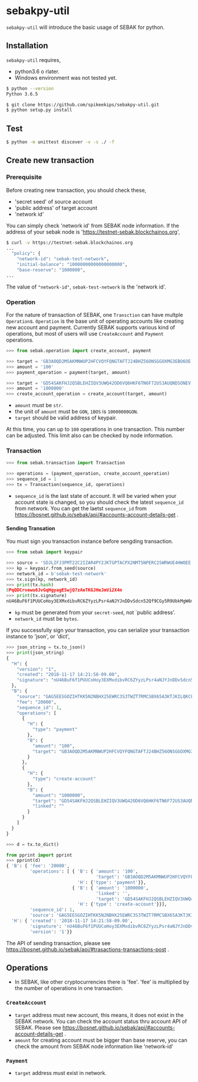 # sebakpy-util

`sebakpy-util` will introduce the basic usage of SEBAK for python.

## Installation

`sebakpy-util` requires,

* python3.6 o rlater.
* Windows environment was not tested yet.

```sh
$ python --version
Python 3.6.5

$ git clone https://github.com/spikeekips/sebakpy-util.git
$ python setup.py install
```

## Test

```sh
$ python -m unittest discover -v -s ./ -f
```


## Create new transaction

### Prerequisite
Before creating new transaction, you should check these,

* 'secret seed' of source account
* 'public address' of target account
* 'network id'

You can simply check 'network id' from SEBAK node information. If the address of your sebak node is 'https://testnet-sebak.blockchainos.org',
```sh
$ curl -v https://testnet-sebak.blockchainos.org
...
  "policy": {
    "network-id": "sebak-test-network",
    "initial-balance": "10000000000000000000",
    "base-reserve": "1000000",
...
```

The value of `"network-id"`, `sebak-test-network` is the 'network id'.

### Operation

For the nature of transaction of SEBAK, one `Transction` can have multple `Operation`s. `Operation` is the base unit of operating accounts like creating new account and payment. Currently SEBAK supports various kind of operations, but most of users will use `CreateAccount` and `Payment` operations.

```python
>>> from sebak.operation import create_account, payment

>>> target = 'GB3AOQD2M5AKMNWUP2HFCVQYFQNGTAFTJ24BHZ56ONSGGOXMG3EBO6OE'
>>> amount = '100'
>>> payment_operation = payment(target, amount)

>>> target = 'GD54SAKFHJ2QSBLEHZIQV3UWQ42OD6VQ6HKF6TN6F72US3AUQNDSONEV'
>>> amount = '1000000'
>>> create_account_operation = create_account(target, amount)
```

* `amount` must be `str`.
* the unit of `amount` must be `GON`, `1BOS` is `10000000GON`.
* `target` should be valid address of keypair.

At this time, you can up to `100` operations in one transaction. This number can be adjusted. This limit also can be checked by node information.

### Transaction

```python
>>> from sebak.transaction import Transaction

>>> operations = (payment_operation, create_account_operation)
>>> sequence_id = 1
>>> tx = Transaction(sequence_id, operations)
```

* `sequence_id` is the last state of account. It will be varied when your account state is changed, so you should check the latest `sequence_id` from network. You can get the laetst `sequence_id` from https://bosnet.github.io/sebak/api/#accounts-account-details-get .

#### Sending Transation

You must sign you transaction instance before sengding transaction.
```python
>>> from sebak import keypair

>>> source = 'SDJLIFJ3PMT22C2IZAR4PY2JKTGPTACPX2NMT5NPERC2SWRWUE4HWOEE'
>>> kp = keypair.from_seed(source)
>>> network_id = b'sebak-test-network'
>>> tx.sign(kp, network_id)
>>> print(tx.hash)
8PqQDCrvewu6JvGqHgyagESwjQ7zAeTKGJHeJmVi2X4n
>>> print(tx.signature)
nU46BuF6f1PUUCoHoy3EXMxdibvRC6ZYyzLPsr4aNJYJnDDvSdcn52Qf9CGy5R9UbkMgW6mdKGwrHNvd3oCoRsp
```

* `kp` must be generated from your `secret-seed`, not `public address'.
* `network_id` must be `bytes`.

If you successfully sign your transaction, you can serialize your transaction instance to 'json', or 'dict',

```python
>>> json_string = tx.to_json()
>>> print(json_string)
{
  "H": {
    "version": "1",
    "created": "2018-11-17 14:21:58-09.00",
    "signature": "nU46BuF6f1PUUCoHoy3EXMxdibvRC6ZYyzLPsr4aNJYJnDDvSdcn52Qf9CGy5R9UbkMgW6mdKGwrHNvd3oCoRsp"
  },
  "B": {
    "source": "GAG5EESGOZIHTKK5N2NBHX25EWRC3S3TWZT7RMCSBX65A3KTJKILQKCF",
    "fee": "20000",
    "sequence_id": 1,
    "operations": [
      {
        "H": {
          "type": "payment"
        },
        "B": {
          "amount": "100",
          "target": "GB3AOQD2M5AKMNWUP2HFCVQYFQNGTAFTJ24BHZ56ONSGGOXMG3EBO6OE"
        }
      },
      {
        "H": {
          "type": "create-account"
        },
        "B": {
          "amount": "1000000",
          "target": "GD54SAKFHJ2QSBLEHZIQV3UWQ42OD6VQ6HKF6TN6F72US3AUQNDSONEV",
          "linked": ""
        }
      }
    ]
  }
}
```

```python
>>> d = tx.to_dict()

from pprint import pprint
>>> pprint(d)
{ 'B': { 'fee': '20000',
         'operations': [ { 'B': { 'amount': '100',
                                  'target': 'GB3AOQD2M5AKMNWUP2HFCVQYFQNGTAFTJ24BHZ56ONSGGOXMG3EBO6OE'},
                           'H': {'type': 'payment'}},
                         { 'B': { 'amount': '1000000',
                                  'linked': '',
                                  'target': 'GD54SAKFHJ2QSBLEHZIQV3UWQ42OD6VQ6HKF6TN6F72US3AUQNDSONEV'},
                           'H': {'type': 'create-account'}}],
         'sequence_id': 1,
         'source': 'GAG5EESGOZIHTKK5N2NBHX25EWRC3S3TWZT7RMCSBX65A3KTJKILQKCF'},
  'H': { 'created': '2018-11-17 14:21:58-09.00',
         'signature': 'nU46BuF6f1PUUCoHoy3EXMxdibvRC6ZYyzLPsr4aNJYJnDDvSdcn52Qf9CGy5R9UbkMgW6mdKGwrHNvd3oCoRsp',
         'version': '1'}}
```

The API of sending transaction, please see https://bosnet.github.io/sebak/api/#trasactions-transactions-post .

## Operations

* In SEBAK, like other cryptocurrencies there is 'fee'. 'fee' is multiplied by the number of operations in one transaction.

### `CreateAccount`

* `target` address must new account, this means, it does not exist in the SEBAK network. You can check the account status thru account API of SEBAK. Please see https://bosnet.github.io/sebak/api/#accounts-account-details-get .
* `amount` for creating account must be bigger than base reserve, you can check the amount from SEBAK node information like 'network-id'

### `Payment`

* `target` address must exist in network.
